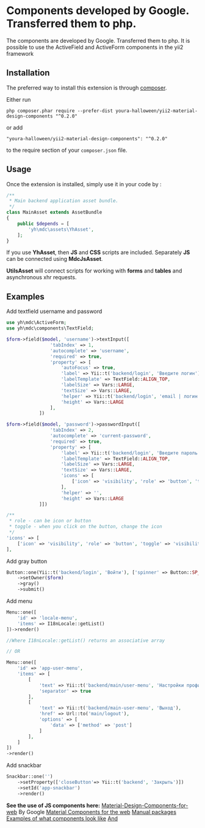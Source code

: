 # Components developed by Google. Transferred them to php.

The components are developed by Google. Transferred them to php. It is possible to use the ActiveField and ActiveForm components in the yii2 framework

## Installation

The preferred way to install this extension is through [composer](http://getcomposer.org/download/).

Either run

```
php composer.phar require --prefer-dist youra-halloween/yii2-material-design-components "^0.2.0"
```

or add

```
"youra-halloween/yii2-material-design-components": "^0.2.0"
```

to the require section of your `composer.json` file.

## Usage

Once the extension is installed, simply use it in your code by :

```php
/**
 * Main backend application asset bundle.
 */
class MainAsset extends AssetBundle
{
    public $depends = [
        'yh\mdc\assets\YhAsset',
    ];
}
```

If you use **YhAsset**, then **JS** and **CSS** scripts are included. Separately **JS** can be connected using **MdcJsAsset**.

**UtilsAsset** will connect scripts for working with **forms** and **tables** and asynchronous xhr requests.

## Examples

Add textfield username and password

```php
use yh\mdc\ActiveForm;
use yh\mdc\components\TextField;

$form->field($model, 'username')->textInput([
                'tabIndex' => 1,
                'autocomplete' => 'username',
                'required' => true,
                'property' => [
                    'autoFocus' => true,
                    'label' => Yii::t('backend/login', 'Введите логин'),
                    'labelTemplate' => TextField::ALIGN_TOP,
                    'labelSize' => Vars::LARGE,
                    'textSize' => Vars::LARGE,
                    'helper' => Yii::t('backend/login', 'email | логин'),
                    'height' => Vars::LARGE
                ],
            ])

$form->field($model, 'password')->passwordInput([
                'tabIndex' => 2,
                'autocomplete' => 'current-password',
                'required' => true,
                'property' => [
                    'label' => Yii::t('backend/login', 'Введите пароль'),
                    'labelTemplate' => TextField::ALIGN_TOP,
                    'labelSize' => Vars::LARGE,
                    'textSize' => Vars::LARGE,
                    'icons' => [
                        ['icon' => 'visibility', 'role' => 'button', 'toggle' => 'visibility_off']
                    ],
                    'helper' => '',
                    'height' => Vars::LARGE
            ]])

/**
 * role - can be icon or button
 * toggle - when you click on the button, change the icon
 */
'icons' => [
    ['icon' => 'visibility', 'role' => 'button', 'toggle' => 'visibility_off']
],

```

Add gray button

```php
Button::one(Yii::t('backend/login', 'Войти'), ['spinner' => Button::SP_AUTO], ['tabIndex' => 4])
    ->setOwner($form)
    ->gray()
    ->submit()
```

Add menu

```php
Menu::one([
    'id' => 'locale-menu',
    'items' => I18nLocale::getList()
])->render()

//Where I18nLocale::getList() returns an associative array

// OR

Menu::one([
    'id' => 'app-user-menu',
    'items' => [
        [
            'text' => Yii::t('backend/main/user-menu', 'Настройки профиля'),
            'separator' => true
        ],
        [
            'text' => Yii::t('backend/main-user-menu', 'Выход'),
            'href' => Url::to('main/logout'),
            'options' => [
                'data' => ['method' => 'post']
            ]
        ],
    ]
])
->render()
```

Add snackbar

```php
Snackbar::one('')
    ->setProperty(['closeButton'=> Yii::t('backend', 'Закрыть')])
    ->setId('app-snackbar')
    ->render()
```

**See the use of JS components here:**
[Material-Design-Components-for-web](https://github.com/youra-h/MDC-web-template)
By Google
[Material Components for the web](https://github.com/material-components/material-components-web)
[Manual packages](https://github.com/material-components/material-components-web/tree/master/packages)
[Examples of what components look like](https://material.io/components?platform=web)
[And](https://material-components.github.io/material-components-web-catalog/#/)

